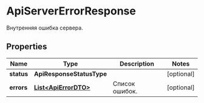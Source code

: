 

# ApiServerErrorResponse

Внутренняя ошибка сервера.

## Properties

| Name | Type | Description | Notes |
|------------ | ------------- | ------------- | -------------|
|**status** | **ApiResponseStatusType** |  |  [optional] |
|**errors** | [**List&lt;ApiErrorDTO&gt;**](ApiErrorDTO.md) | Список ошибок. |  [optional] |



